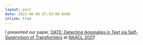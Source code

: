 ```yaml
---
layout: post
date: 2021-06-06 07:59:00-0400
inline: true
---
```


I presented our paper, <a href='https://aclanthology.org/2021.naacl-main.25/'>DATE: Detecting Anomalies in Text via Self-Supervision of Transformers</a> at <a href='https://2021.naacl.org/'>NAACL 2021</a>!